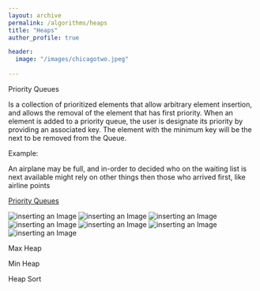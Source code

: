 ```yaml
---
layout: archive
permalink: /algorithms/heaps
title: "Heaps"
author_profile: true

header:
  image: "/images/chicagotwo.jpeg"
  
---
```



Priority Queues

Is a collection of prioritized elements that allow arbitrary element insertion, and allows the removal of the element that has first priority. When an element is added to a priority queue, the user is designate its priority by providing an associated key. The element with the minimum key will be the next to be removed from the Queue.

Example:

An airplane may be full, and in-order to decided who on the waiting list is next available might rely on other things then those who arrived first, like airline points 

[Priority Queues](https://devintheengineer.com/algorithms/heaps/priority_queues)



![inserting an Image](/images/heaps/Page1.jpg)
![inserting an Image](/images/heaps/Page2.jpg)
![inserting an Image](/images/heaps/Page3.jpg)
![inserting an Image](/images/heaps/Page4.jpg)
![inserting an Image](/images/heaps/Page5.jpg)
![inserting an Image](/images/heaps/Page6.jpg)
![inserting an Image](/images/heaps/Page7.jpg)



Max Heap


Min Heap




Heap Sort

